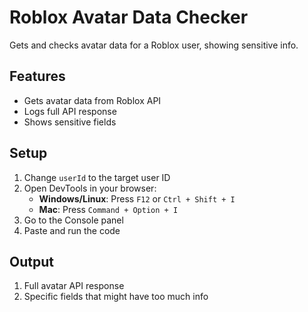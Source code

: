 # Roblox Avatar Data Checker

Gets and checks avatar data for a Roblox user, showing sensitive info.

## Features

- Gets avatar data from Roblox API
- Logs full API response
- Shows sensitive fields

## Setup

1. Change `userId` to the target user ID
2. Open DevTools in your browser:
   - **Windows/Linux**: Press `F12` or `Ctrl + Shift + I`
   - **Mac**: Press `Command + Option + I`
3. Go to the Console panel
4. Paste and run the code

## Output

1. Full avatar API response
2. Specific fields that might have too much info
